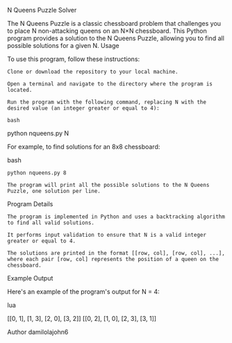N Queens Puzzle Solver

The N Queens Puzzle is a classic chessboard problem that challenges you to place N non-attacking queens on an N×N chessboard. This Python program provides a solution to the N Queens Puzzle, allowing you to find all possible solutions for a given N.
Usage

To use this program, follow these instructions:

    Clone or download the repository to your local machine.

    Open a terminal and navigate to the directory where the program is located.

    Run the program with the following command, replacing N with the desired value (an integer greater or equal to 4):

    bash

python nqueens.py N

For example, to find solutions for an 8x8 chessboard:

bash

    python nqueens.py 8

    The program will print all the possible solutions to the N Queens Puzzle, one solution per line.

Program Details

    The program is implemented in Python and uses a backtracking algorithm to find all valid solutions.

    It performs input validation to ensure that N is a valid integer greater or equal to 4.

    The solutions are printed in the format [[row, col], [row, col], ...], where each pair [row, col] represents the position of a queen on the chessboard.

Example Output

Here's an example of the program's output for N = 4:

lua

[[0, 1], [1, 3], [2, 0], [3, 2]]
[[0, 2], [1, 0], [2, 3], [3, 1]]

Author
damilolajohn6
